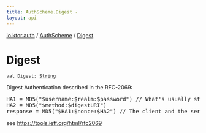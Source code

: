 ```yaml
---
title: AuthScheme.Digest - 
layout: api
---
```


<div class='api-docs-breadcrumbs'><a href="../index.html">io.ktor.auth</a> / <a href="index.html">AuthScheme</a> / <a href="./-digest.html">Digest</a></div>

# Digest

<div class="signature"><code><span class="keyword">val </span><span class="identifier">Digest</span><span class="symbol">: </span><a href="https://kotlinlang.org/api/latest/jvm/stdlib/kotlin/-string/index.html"><span class="identifier">String</span></a></code></div>

Digest Authentication described in the RFC-2069:

<pre markdown="1">HA1 = MD5("$username:$realm:$password") // What's usually stored
HA2 = MD5("$method:$digestURI")
response = MD5("$HA1:$nonce:$HA2") // The client and the server sends and checks this.
</pre>

see https://tools.ietf.org/html/rfc2069

